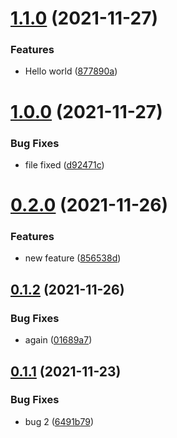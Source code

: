 # [1.1.0](https://github.com/saizazur1/versionControl/compare/v1.0.0...v1.1.0) (2021-11-27)


### Features

* Hello world ([877890a](https://github.com/saizazur1/versionControl/commit/877890aa8d91db218f5671529a09bfab6dbe6658))



# [1.0.0](https://github.com/saizazur1/versionControl/compare/v0.2.0...v1.0.0) (2021-11-27)


### Bug Fixes

* file fixed ([d92471c](https://github.com/saizazur1/versionControl/commit/d92471ccdeae2a1e4817d115a7e60ebca84acbc0))



# [0.2.0](https://github.com/saizazur1/versionControl/compare/v0.1.2...v0.2.0) (2021-11-26)


### Features

* new feature ([856538d](https://github.com/saizazur1/versionControl/commit/856538db550c4e99015ae41ed4ba9b5640d933e4))



## [0.1.2](https://github.com/saizazur1/versionControl/compare/v0.1.1...v0.1.2) (2021-11-26)


### Bug Fixes

* again ([01689a7](https://github.com/saizazur1/versionControl/commit/01689a7063f4b0a8996fdd4910575523424951eb))



## [0.1.1](https://github.com/saizazur1/versionControl/compare/v0.1.0...v0.1.1) (2021-11-23)


### Bug Fixes

* bug 2 ([6491b79](https://github.com/saizazur1/versionControl/commit/6491b79581bf6d2bd6c070285995e23aecde7d1c))



